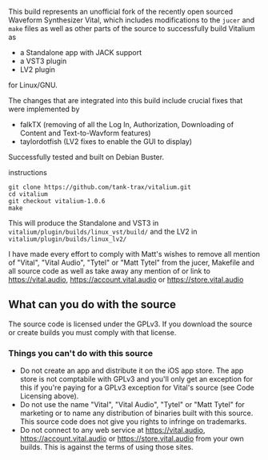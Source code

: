 This build represents an unofficial fork of the recently open sourced Waveform Synthesizer Vital, which includes modifications to the `jucer` and `make` files as well as other parts of the source to successfully build Vitalium as


 - a Standalone app with JACK support
 - a VST3 plugin
 - LV2 plugin 

for Linux/GNU. 

The changes that are integrated into this build include crucial fixes that were implemented by 


 - falkTX (removing of all the Log In, Authorization, Downloading of Content and Text-to-Wavform features) 
 - taylordotfish (LV2 fixes to enable the GUI to display) 


Successfully tested and built on Debian Buster. 

instructions

```
git clone https://github.com/tank-trax/vitalium.git
cd vitalium
git checkout vitalium-1.0.6
make
```

This will produce the Standalone and VST3 in `vitalium/plugin/builds/linux_vst/build/` and the LV2 in `vitalium/plugin/builds/linux_lv2/` 

I have made every effort to comply with Matt's wishes to remove all mention of "Vital", "Vital Audio", "Tytel" or "Matt Tytel" from the jucer, Makefile and all source code as well as take away any mention of or link to https://vital.audio, https://account.vital.audio or https://store.vital.audio


## What can you do with the source
The source code is licensed under the GPLv3. If you download the source or create builds you must comply with that license.

### Things you can't do with this source
 - Do not create an app and distribute it on the iOS app store. The app store is not comptabile with GPLv3 and you'll only get an exception for this if you're paying for a GPLv3 exception for Vital's source (see Code Licensing above).
 - Do not use the name "Vital", "Vital Audio", "Tytel" or "Matt Tytel" for marketing or to name any distribution of binaries built with this source. This source code does not give you rights to infringe on trademarks.
 - Do not connect to any web service at https://vital.audio, https://account.vital.audio or https://store.vital.audio from your own builds. This is against the terms of using those sites.
```
